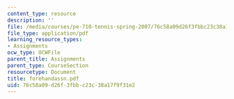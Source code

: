 ```yaml
---
content_type: resource
description: ''
file: /media/courses/pe-710-tennis-spring-2007/76c58a09d26f3fbbc23c38a17f9f31e2_forehandassn.pdf
file_type: application/pdf
learning_resource_types:
- Assignments
ocw_type: OCWFile
parent_title: Assignments
parent_type: CourseSection
resourcetype: Document
title: forehandassn.pdf
uid: 76c58a09-d26f-3fbb-c23c-38a17f9f31e2
---
```

